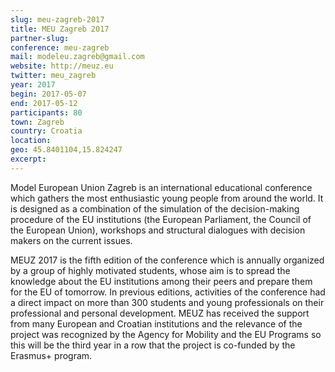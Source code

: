 ```yaml
---
slug: meu-zagreb-2017
title: MEU Zagreb 2017
partner-slug:
conference: meu-zagreb
mail: modeleu.zagreb@gmail.com
website: http://meuz.eu
twitter: meu_zagreb
year: 2017
begin: 2017-05-07
end: 2017-05-12
participants: 80
town: Zagreb
country: Croatia
location:
geo: 45.8401104,15.824247
excerpt: 
---
```


Model European Union Zagreb is an international educational conference which gathers the most enthusiastic young people from around the world. It is designed as a combination of the simulation of the decision-making procedure of the EU institutions (the European Parliament, the Council of the European Union), workshops and structural dialogues with decision makers on the current issues.

MEUZ 2017 is the fifth edition of the conference which is annually organized by a group of highly motivated students, whose aim is to spread the knowledge about the EU institutions among their peers and prepare them for the EU of tomorrow. In previous editions, activities of the conference had a direct impact on more than 300 students and young professionals on their professional and personal development. MEUZ has received the support from many European and Croatian institutions and the relevance of the project was recognized by the Agency for Mobility and the EU Programs so this will be the third year in a row that the project is co-funded by the Erasmus+ program.
